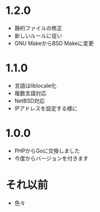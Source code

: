 # 1.2.0
* 静的ファイルの修正
* 新しいルールに従い
* GNU MakeからBSD Makeに変更

# 1.1.0
* 言語はliblocale化
* 複数言語対応
* NetBSD対応
* IPアドレスを設定する様に

# 1.0.0
* PHPからGoに交換しました
* 今度からバージョンを付きます

# それ以前
* 色々

